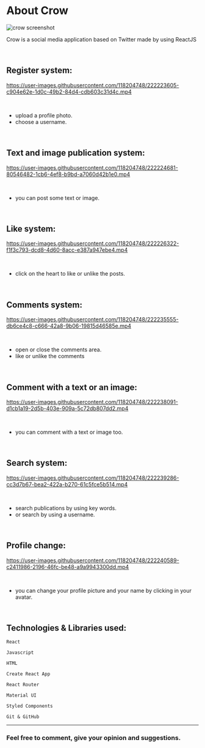 # About Crow
![crow screenshot](https://cdn.discordapp.com/attachments/864529921447690242/1080530659522658407/crow-screenshot.png)

Crow is a social media application based on Twitter made by using ReactJS

<br>

## Register system:
https://user-images.githubusercontent.com/118204748/222223605-c904e62e-1d0c-49b2-84d4-cdb603c31d4c.mp4

<br>

- upload a profile photo.
- choose a username.

<br>

## Text and image publication system:
https://user-images.githubusercontent.com/118204748/222224681-80546482-1cb6-4ef8-b9bd-a7060d42b1e0.mp4

<br>

- you can post some text or image.

<br>

## Like system:
https://user-images.githubusercontent.com/118204748/222226322-f1f3c793-dcd8-4d60-8acc-e387a947ebe4.mp4

<br>

- click on the heart to like or unlike the posts.

<br>

## Comments system:
https://user-images.githubusercontent.com/118204748/222235555-db6ce4c8-c666-42a8-9b06-19815d46585e.mp4

<br>

- open or close the comments area.
- like or unlike the comments

<br>

## Comment with a text or an image:
https://user-images.githubusercontent.com/118204748/222238091-d1cb1a19-2d5b-403e-909a-5c72db807dd2.mp4

<br>

- you can comment with a text or image too.

<br>

## Search system:
https://user-images.githubusercontent.com/118204748/222239286-cc3d7b67-bea2-422a-b270-61c5fce5b514.mp4

<br>

- search publications by using key words.
- or search by using a username.

<br>

## Profile change:
https://user-images.githubusercontent.com/118204748/222240589-c2411986-2196-46fc-be48-a9a9943300dd.mp4

<br>

- you can change your profile picture and your name by clicking in your avatar. 

<br>

## Technologies & Libraries used:

`React`

`Javascript`

`HTML`

`Create React App`

`React Router`

`Material UI`

`Styled Components`

`Git & GitHub`

<hr>

### Feel free to comment, give your opinion and suggestions.
